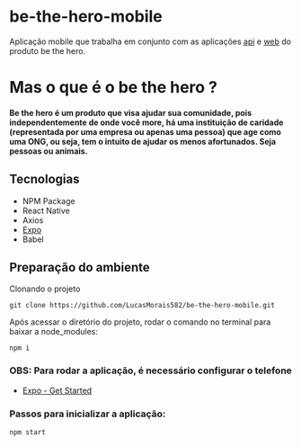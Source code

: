 # be-the-hero-mobile

Aplicação mobile que trabalha em conjunto com as aplicações [api](https://github.com/LucasMorais582/be-the-hero-api) e [web](https://github.com/LucasMorais582/be-the-hero-web) do produto be the hero.

# Mas o que é o be the hero ?

#### Be the hero é um produto que visa ajudar sua comunidade, pois independentemente de onde você more, há uma instituição de caridade (representada por uma empresa ou apenas uma pessoa) que age como uma ONG, ou seja, tem o intuito de ajudar os menos afortunados. Seja pessoas ou animais.

## Tecnologias

- NPM Package
- React Native
- Axios
- [Expo](https://expo.io/)
- Babel

## Preparação do ambiente

Clonando o projeto
```
git clone https://github.com/LucasMorais582/be-the-hero-mobile.git
```
Após acessar o diretório do projeto, rodar o comando no terminal para baixar a node_modules:
```
npm i
```
### OBS: Para rodar a aplicação, é necessário configurar o telefone

- [Expo - Get Started](https://expo.io/learn)

### Passos para inicializar a aplicação:
```
npm start
```

